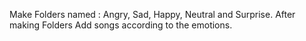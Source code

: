 Make Folders named : Angry, Sad, Happy, Neutral and Surprise. After making Folders Add songs according to the emotions.
